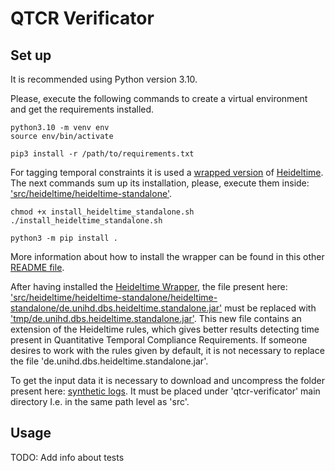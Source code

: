 # QTCR Verificator

## Set up

It is recommended using Python version 3.10.

Please, execute the following commands to create a virtual environment and get the requirements installed.

```
python3.10 -m venv env
source env/bin/activate
```

```
pip3 install -r /path/to/requirements.txt
```


For tagging temporal constraints it is used a [wrapped version](https://github.services.devops.takamol.support/PhilipEHausner/python_heideltime "Python HeidelTime Wrapper") 
of [Heideltime](https://github.com/HeidelTime/heideltime "Heideltime"). The next commands sum up its installation, please, execute them inside: ['src/heideltime/heideltime-standalone'](src/heideltime/heideltime-standalone "Link to 'heideltime-standalone' folder").

```
chmod +x install_heideltime_standalone.sh
./install_heideltime_standalone.sh
```

```
python3 -m pip install .
```

More information about how to install the wrapper can be found in this other [README file](/src/heideltime/README.md).

After having installed the [Heideltime Wrapper](https://github.services.devops.takamol.support/PhilipEHausner/python_heideltime "Heideltime Wrapper"), 
the file present here: ['src/heideltime/heideltime-standalone/heideltime-standalone/de.unihd.dbs.heideltime.standalone.jar'](src/heideltime/heideltime-standalone/heideltime-standalone/de.unihd.dbs.heideltime.standalone.jar) 
must be replaced with ['tmp/de.unihd.dbs.heideltime.standalone.jar'](tmp/de.unihd.dbs.heideltime.standalone.jar). 
This new file contains an extension of the Heideltime rules, which gives better results detecting time present in Quantitative Temporal Compliance Requirements. 
If someone desires to work with the rules given by default, it is not necessary to replace the file 'de.unihd.dbs.heideltime.standalone.jar'.

To get the input data it is necessary to download and uncompress the folder present here:
[synthetic logs](https://lehre.bpm.in.tum.de/~ge97woq/data.zip "Synthetic Logs"). It must be placed under 'qtcr-verificator'
main directory I.e. in the same path level as 'src'.


## Usage

TODO: Add info about tests
